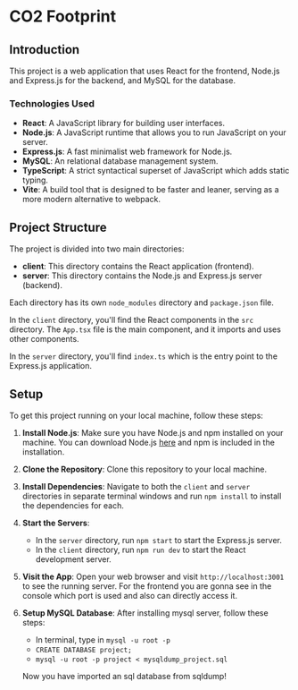 # CO2 Footprint

## Introduction

This project is a web application that uses React for the frontend, Node.js and Express.js for the backend, and MySQL for the database.

### Technologies Used

- **React**: A JavaScript library for building user interfaces.
- **Node.js**: A JavaScript runtime that allows you to run JavaScript on your server.
- **Express.js**: A fast minimalist web framework for Node.js.
- **MySQL**: An relational database management system.
- **TypeScript**: A strict syntactical superset of JavaScript which adds static typing.
- **Vite**: A build tool that is designed to be faster and leaner, serving as a more modern alternative to webpack.

## Project Structure

The project is divided into two main directories:

- **client**: This directory contains the React application (frontend).
- **server**: This directory contains the Node.js and Express.js server (backend).

Each directory has its own `node_modules` directory and `package.json` file.

In the `client` directory, you'll find the React components in the `src` directory. The `App.tsx` file is the main component, and it imports and uses other components.

In the `server` directory, you'll find `index.ts` which is the entry point to the Express.js application.

## Setup

To get this project running on your local machine, follow these steps:

1. **Install Node.js**: Make sure you have Node.js and npm installed on your machine. You can download Node.js [here](https://nodejs.org/) and npm is included in the installation.

2. **Clone the Repository**: Clone this repository to your local machine.

3. **Install Dependencies**: Navigate to both the `client` and `server` directories in separate terminal windows and run `npm install` to install the dependencies for each.

4. **Start the Servers**: 

    - In the `server` directory, run `npm start` to start the Express.js server.
    - In the `client` directory, run `npm run dev` to start the React development server.

5. **Visit the App**: Open your web browser and visit `http://localhost:3001` to see the running server. For the frontend you are gonna see in the console which port is used and also can directly access it.

6. **Setup MySQL Database**: After installing mysql server, follow these steps: 

    - In terminal, type in `mysql -u root -p`
    - `CREATE DATABASE project;`
    - `mysql -u root -p project < mysqldump_project.sql`

    Now you have imported an sql database from sqldump!


